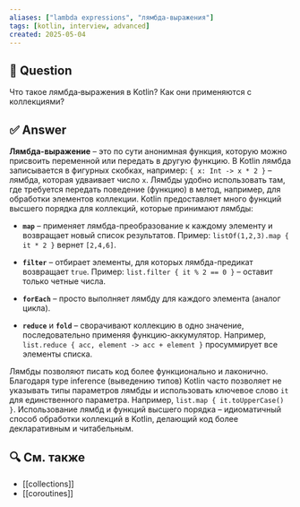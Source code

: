 ```yaml
---
aliases: ["lambda expressions", "лямбда‑выражения"]
tags: [kotlin, interview, advanced]
created: 2025‑05‑04
---
```


## 📝 Question  
Что такое лямбда‑выражения в Kotlin? Как они применяются с коллекциями?

## ✅ Answer  
**Лямбда-выражение** – это по сути анонимная функция, которую можно присвоить переменной или передать в другую функцию. В Kotlin лямбда записывается в фигурных скобках, например: `{ x: Int -> x * 2 }` – лямбда, которая удваивает число `x`. Лямбды удобно использовать там, где требуется передать поведение (функцию) в метод, например, для обработки элементов коллекции. Kotlin предоставляет много функций высшего порядка для коллекций, которые принимают лямбды:

- **`map`** – применяет лямбда-преобразование к каждому элементу и возвращает новый список результатов. Пример: `listOf(1,2,3).map { it * 2 }` вернет `[2,4,6]`.
    
- **`filter`** – отбирает элементы, для которых лямбда-предикат возвращает `true`. Пример: `list.filter { it % 2 == 0 }` – оставит только четные числа.
    
- **`forEach`** – просто выполняет лямбду для каждого элемента (аналог цикла).
    
- **`reduce`** и **`fold`** – сворачивают коллекцию в одно значение, последовательно применяя функцию-аккумулятор. Например, `list.reduce { acc, element -> acc + element }` просуммирует все элементы списка.
    

Лямбды позволяют писать код более функционально и лаконично. Благодаря type inference (выведению типов) Kotlin часто позволяет не указывать типы параметров лямбды и использовать ключевое слово `it` для единственного параметра. Например, `list.map { it.toUpperCase() }`. Использование лямбд и функций высшего порядка – идиоматичный способ обработки коллекций в Kotlin, делающий код более декларативным и читабельным.

## 🔍 См. также  
- [[collections]]  
- [[coroutines]]

